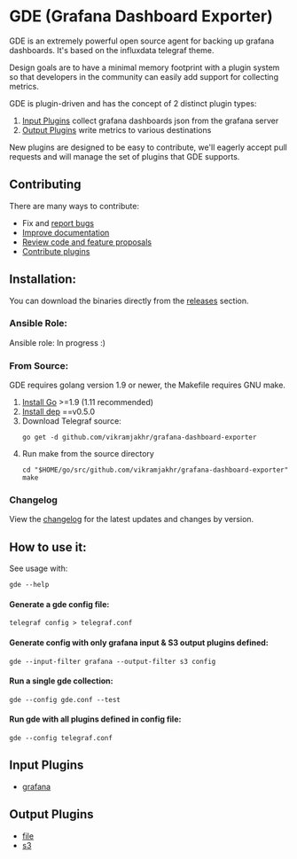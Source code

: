 # GDE (Grafana Dashboard Exporter)

GDE is an extremely powerful open source agent for backing up grafana dashboards. It's based on the influxdata telegraf theme.

Design goals are to have a minimal memory footprint with a plugin system so
that developers in the community can easily add support for collecting
metrics.

GDE is plugin-driven and has the concept of 2 distinct plugin types:

1. [Input Plugins](#input-plugins) collect grafana dashboards json from the grafana server
2. [Output Plugins](#output-plugins) write metrics to various destinations

New plugins are designed to be easy to contribute, we'll eagerly accept pull
requests and will manage the set of plugins that GDE supports.

## Contributing

There are many ways to contribute:
- Fix and [report bugs](https://github.com/vikramjakhr/grafana-dashboard-exporter/issues/new)
- [Improve documentation](https://github.com/vikramjakhr/grafana-dashboard-exporter/issues?q=is%3Aopen+label%3Adocumentation)
- [Review code and feature proposals](https://github.com/vikramjakhr/grafana-dashboard-exporter/pulls)
- [Contribute plugins](CONTRIBUTING.md)

## Installation:

You can download the binaries directly from 
the [releases](https://github.com/vikramjakhr/grafana-dashboard-exporter/releases) section.

### Ansible Role:

Ansible role: In progress :) 

### From Source:

GDE requires golang version 1.9 or newer, the Makefile requires GNU make.

1. [Install Go](https://golang.org/doc/install) >=1.9 (1.11 recommended)
2. [Install dep](https://golang.github.io/dep/docs/installation.html) ==v0.5.0
3. Download Telegraf source:
   ```
   go get -d github.com/vikramjakhr/grafana-dashboard-exporter
   ```
4. Run make from the source directory
   ```
   cd "$HOME/go/src/github.com/vikramjakhr/grafana-dashboard-exporter"
   make
   ```
   
### Changelog

View the [changelog](/CHANGELOG.md) for the latest updates and changes by
version.

## How to use it:

See usage with:

```
gde --help
```

#### Generate a gde config file:

```
telegraf config > telegraf.conf
```

#### Generate config with only grafana input & S3 output plugins defined:

```
gde --input-filter grafana --output-filter s3 config
```

#### Run a single gde collection:

```
gde --config gde.conf --test
```

#### Run gde with all plugins defined in config file:

```
gde --config telegraf.conf
```

## Input Plugins

* [grafana](./plugins/inputs/grafana)

## Output Plugins

* [file](./plugins/outputs/file)
* [s3](./plugins/outputs/s3)